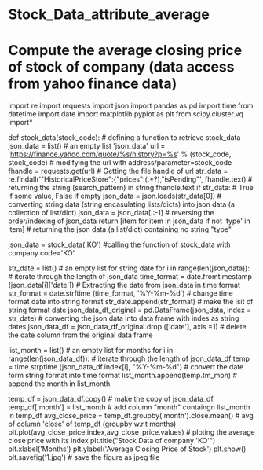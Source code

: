 # Stock_Data_attribute_average
# Compute the average closing price of stock of company (data access from yahoo finance data)

import re
import requests
import json
import pandas as pd
import time
from datetime import date
import matplotlib.pyplot as plt
from scipy.cluster.vq import*

def stock_data(stock_code):                   # defining a function to retrieve stock_data
    json_data = list()                        # an empty list 'json_data'
    url = 'https://finance.yahoo.com/quote/%s/history?p=%s' % (stock_code, stock_code)           # modifying the url with address/parameter=stock_code
    fhandle = requests.get(url)               # Getting the file handle of url
    str_data = re.findall('"HistoricalPriceStore":{"prices":(.*?),"isPending"', fhandle.text)      # returning the string (search_pattern) in string fhandle.text
    if str_data:                    # True if some value, False if empty
        json_data = json.loads(str_data[0])                # converting string data (string encasulating lists/dicts) into json data (a collection of list/dict)
        json_data = json_data[::-1]                        # reversing the order/indexing of json_data
    return [item for item in json_data if not 'type' in item]          # returning the json data (a list/dict) containing no string "type"

json_data = stock_data('KO')               #calling the function of stock_data with company code='KO'

str_date = list()                         # an empty list for string date
for i in range(len(json_data)):            # iterate through the length of json_data
    time_format = date.fromtimestamp (json_data[i]['date'])             # Extracting the date from json_data in time format
    str_format = date.strftime (time_format, '%Y-%m-%d')                # change time format date into string format
    str_date.append(str_format)                                         # make the lsit of string format date
json_data_df_original = pd.DataFrame(json_data, index = str_date)       # converting the json data into data frame with indes as string dates
json_data_df = json_data_df_original.drop (['date'], axis =1)           # delete the date column from the original data frame

list_month = list()                                   # an empty list for months
for i in range(len(json_data_df)):                         # iterate through the length of json_data_df
    temp = time.strptime (json_data_df.index[i], "%Y-%m-%d")          # convert the date form string format into time format
    list_month.append(temp.tm_mon)                                    # append the month in list_month

temp_df = json_data_df.copy()                      # make the copy of json_data_df
temp_df['month'] = list_month                      # add column "month" containgn list_month in temp_df
avg_close_price = temp_df.groupby('month').close.mean()            # avg of column 'close' of temp_df (groupby w.r.t months)
plt.plot(avg_close_price.index,avg_close_price.values)            # ploting the average close price with its index
plt.title("Stock Data of company 'KO'")
plt.xlabel('Months')
plt.ylabel('Average Closing Price of Stock')
plt.show()
plt.savefig('1.jpg')                                 # save the figure as jpeg file
